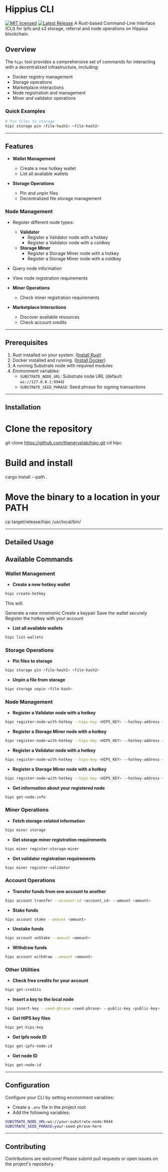 # Hippius CLI
[![MIT licensed](https://img.shields.io/badge/license-MIT-blue.svg)](./LICENSE)
[![Latest Release](https://img.shields.io/github/v/release/thenervelab/hipc)](https://github.com/thenervelab/hipc/releases/latest)
A Rust-based Command-Line Interface (CLI) for Ipfs and s3 storage, referral and node operations on Hippius blockchain.

## Overview
The `hipc` tool provides a comprehensive set of commands for interacting with a decentralized infrastructure, including:
- Docker registry management
- Storage operations
- Marketplace interactions
- Node registration and management
- Miner and validator operations

### Quick Examples
```bash
# Pin files to storage
hipc storage pin <file-hash1> <file-hash2>

```

---

## Features
- **Wallet Management**
  - Create a new hotkey wallet
  - List all available wallets
  
- **Storage Operations**
  - Pin and unpin files
  - Decentralized file storage management

### Node Management
- Register different node types:
  - **Validator**
    - Register a Validator node with a hotkey
    - Register a Validator node with a coldkey
  - **Storage Miner**
    - Register a Storage Miner node with a hotkey
    - Register a Storage Miner node with a coldkey
- Query node information
- View node registration requirements

- **Miner Operations**
  - Check miner registration requirements

- **Marketplace Interactions**
  - Discover available resources
  - Check account credits

---

## Prerequisites
1. Rust installed on your system. ([Install Rust](https://www.rust-lang.org/tools/install))
2. Docker installed and running. ([Install Docker](https://docs.docker.com/get-docker/))
3. A running Substrate node with required modules
4. Environment variables:
   - `SUBSTRATE_NODE_URL`: Substrate node URL (default: `ws://127.0.0.1:9944`)
   - `SUBSTRATE_SEED_PHRASE`: Seed phrase for signing transactions

---

## Installation

# Clone the repository
 git clone https://github.com/thenervelab/hipc.git
 cd hipc

# Build and install
 cargo install --path .

# Move the binary to a location in your PATH
 cp target/release/hipc /usr/local/bin/

---

## Detailed Usage

## Available Commands


### Wallet Management

- **Create a new hotkey wallet**
```bash
hipc create-hotkey
```

This will:

Generate a new mnemonic
Create a keypair
Save the wallet securely
Register the hotkey with your account

- **List all available wallets**

```bash
hipc list-wallets
```


### Storage Operations
- **Pin files to storage**
```bash
hipc storage pin <file-hash1> <file-hash2>
```

- **Unpin a file from storage**
```bash
hipc storage unpin <file-hash>
```

### Node Management

- **Register a Validator node with a hotkey**
```bash
hipc register-node-with-hotkey --hips-key <HIPS_KEY> --hotkey-address <HOTKEY_ADDRESS> --node-type Validator --node-id <NODE_ID> --ipfs-node-id <optional-ipfs-node-id>
```

- **Register a Storage Miner node with a hotkey**
```bash
hipc register-node-with-hotkey --hips-key <HIPS_KEY> --hotkey-address <HOTKEY_ADDRESS> --node-type StorageMiner --node-id <NODE_ID> --ipfs-node-id <IPFS_NODE_ID>
```

- **Register a Validator node with a hotkey**
```bash
hipc register-node-with-hotkey --hips-key <HIPS_KEY> --hotkey-address <HOTKEY_ADDRESS> --node-type Validator --node-id <NODE_ID> --ipfs-node-id <IPFS_NODE_ID>
```

- **Register a Storage Miner node with a hotkey**
```bash
hipc register-node-with-hotkey --hips-key <HIPS_KEY> --hotkey-address <HOTKEY_ADDRESS> --node-type StorageMiner --node-id <NODE_ID> --ipfs-node-id <IPFS_NODE_ID>
```

- **Get information about your registered node**
```bash
hipc get-node-info
```

### Miner Operations
- **Fetch storage-related information**
```bash
hipc miner storage
```

- **Get storage miner registration requirements**
```bash
hipc miner register-storage-miner
```

- **Get validator registration requirements**
```bash
hipc miner register-validator
```

### Account Operations
- **Transfer funds from one account to another**
```bash
hipc account transfer --account-id <account_id> --amount <amount>
```

- **Stake funds**
```bash
hipc account stake --amount <amount>
```

- **Unstake funds**
```bash
hipc account unStake --amount <amount>
```

- **Withdraw funds**
```bash
hipc account withdraw --amount <amount>
```

### Other Utilities
- **Check free credits for your account**
```bash
hipc get-credits
```

- **Insert a key to the local node**
```bash
hipc insert-key --seed-phrase <seed-phrase> --public-key <public-key>
```
  
- **Get HIPS key files**
```bash
hipc get-hips-key
```

- **Get Ipfs node ID**
```bash
hipc get-ipfs-node-id
```

- **Get node ID**
```bash
hipc get-node-id
```

---

## Configuration
Configure your CLI by setting environment variables:
- Create a `.env` file in the project root
- Add the following variables:
```bash
SUBSTRATE_NODE_URL=ws://your-substrate-node:9944
SUBSTRATE_SEED_PHRASE=your-seed-phrase-here
```

---

## Contributing
Contributions are welcome! Please submit pull requests or open issues on the project's repository.
